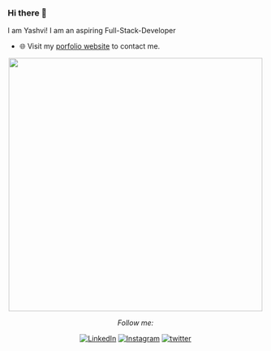 ### Hi there 👋
I am Yashvi! I am an aspiring Full-Stack-Developer
- 🌐 Visit my [porfolio website](https://yashvi2001.github.io/mysite./) to contact me.

 <p align="center"> <img src="https://media.giphy.com/media/fAnzw6YK33jMwzp5wp/giphy.gif" width="500"/></p>


<div align="center">
 <i>Follow me:</i><br>

<a href="https://www.linkedin.com/in/yashvi-mahapatra-0731191a3/" target="_blank"><img src="https://img.shields.io/badge/LinkedIn-%230077B5.svg?&style=flat-square&logo=linkedin&logoColor=white" alt="LinkedIn"></a>
<a href="https://www.instagram.com/_i.am.yam_/?hl=en" target="_blank"><img src="https://img.shields.io/badge/Instagram-%23E4405F.svg?&style=flat-square&logo=instagram&logoColor=white" alt="Instagram"></a>
<a href="https://twitter.com/yashvimahapatra" target="_blank"><img src="https://img.shields.io/twitter/url?color=Grey&label=Twitter&logo=Twitter&logoColor=blue&style=flat-square&url=https%3A%2F%2Ftwitter.com%2Fyashvimahapatra" alt="twitter"></a>
</div>
